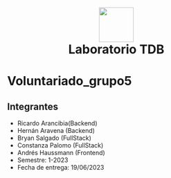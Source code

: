 <div align="center">
      <h1> <img src="https://th.bing.com/th/id/R.70c11b59c144e8d8af1a292274043105?rik=qsIhI%2f3hvZdFJQ&pid=ImgRaw&r=0" width="80px"><br/>Laboratorio TDB </h1>
     </div>

# Voluntariado_grupo5

## Integrantes
- Ricardo Arancibia(Backend)
- Hernán Aravena (Backend)
- Bryan Salgado (FullStack)
- Constanza Palomo (FullStack)
- Andrés Haussmann (Frontend)
- Semestre: 1-2023
- Fecha de entrega: 19/06/2023
